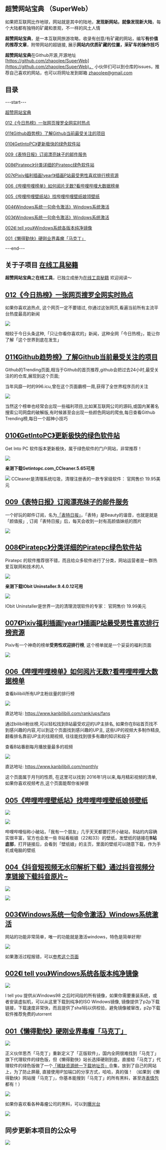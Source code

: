 ## 超赞网站宝典 （SuperWeb）

如果把互联网比作地球，网站就是其中的陆地，**发现新网站，就像发现新大陆**，每个大陆都有独特的矿藏和景观，不一样的风土人情

**超赞网站宝典**，是一本互联网旅游攻略，收录有创意/有矿藏的网站，编写**有价值的推荐文章**，附带网站的超链接,  展示**网站内优质矿藏的位置，采矿车的操作技巧**

**超赞网站宝典**在Github开源,开源地址 [https://github.com/zhaoolee/SuperWeb](https://github.com/zhaoolee/SuperWeb)， 小伙伴们可以到仓库的issues，推荐自己喜欢的网站，也可以将网址发到邮箱 zhaoolee@gmail.com



## 目录

---start---

[超赞网站宝典](https://www.v2fy.com/p/readme-superweb/)


[012《今日热榜》一张网页搜罗全网实时热点](https://www.v2fy.com/p/012_tophub_today/)


[011《Github趋势榜》了解Github当前最受关注的项目](https://www.v2fy.com/p/011_github_trending/)


[010《GetIntoPC》更新极快的绿色软件站](https://www.v2fy.com/p/010_igetintopc_com/)


[009《表特日报》订阅漂亮妹子的邮件服务](https://www.v2fy.com/p/009_daily_beauty_xyz/)


[008《Piratepc》分类详细的Piratepc绿色软件站](https://www.v2fy.com/p/008_piratepc_co/)


[007《Pixiv福利插画!year!》插画P站最受男性喜欢排行榜资源](https://www.v2fy.com/p/007_pixiv_net_ranking_php_mode_mal/)


[006《哔哩哔哩榜单》如何阅片无数?看哔哩哔哩大数据榜单](https://www.v2fy.com/p/006_kanbilibili/)


[005《哔哩哔哩壁纸站》找哔哩哔哩壁纸娘领壁纸](https://www.v2fy.com/p/005_space_bilibili_album/)


[004《Windows系统一句命令激活》Windows系统激活](https://www.v2fy.com/p/004_tool_liumingye_cn/)


[003《Windows系统一句命令激活》Windows系统激活](https://www.v2fy.com/p/003_v0v_bid/)


[002《I tell you》Windows系统各版本纯净镜像](https://www.v2fy.com/p/002_itellyou_cn/)


[001《懒得勤快》硬刚业界毒瘤「马克丁」](https://www.v2fy.com/p/001_masuit_com/)

---end---


## 关于子项目 [在线工具秘籍](https://github.com/zhaoolee/OnlineToolsBook) 

**超赞网站宝典**之**在线工具**，已独立成册为[在线工具秘籍](https://github.com/zhaoolee/OnlineToolsBook) 欢迎阅读～






## [012《今日热榜》一张网页搜罗全网实时热点](https://tophub.today/)

如果你喜欢追热点, 这个网页一定不要错过, 你通过这张网页,看遍当前所有主流平台热度最高的新闻

![](https://raw.githubusercontent.com/zhaoolee/SuperWeb/master/README/tophub_today.png)

相较于今日头条这种,「只让你看你喜欢的」新闻，这种全网「今日热榜」，能让你了解「这个世界到底在发生」

## [011《Github趋势榜》了解Github当前最受关注的项目](https://github.com/trending)

Github的Trending页面,相当于Github的首页推荐,github会把过去24小时,最受关注的的仓库,展现到这个页面;

当年风靡一时的996.icu,曾在这个页面霸榜一周,获得了全世界程序员的关注

![](https://raw.githubusercontent.com/zhaoolee/SuperWeb/master/README/github-trending.png)

当然这个榜单也经常会出现一些福利项目,比如某互联网公司的源码,或国内某著名搜索公司网盘的破解版,有时候甚至会出现一些颜色网站的爬虫,每日查看Github Trending榜,每日一个超神小技巧


## [010《GetIntoPC》更新极快的绿色软件站](https://igetintopc.com/)


Get Into PC 软件版本更新极快，属于绿色软件的门户网站，非常推荐！ 

![](https://raw.githubusercontent.com/zhaoolee/SuperWeb/master/README/crack-001.png)

**亲测下载Getintopc.com_CCleaner.5.65可用**

![](https://raw.githubusercontent.com/zhaoolee/SuperWeb/master/README/0011.png)
CCleaner是清理系统垃圾，清理注册表的一款专家级软件： 官网售价 19.95美元


## [009《表特日报》订阅漂亮妹子的邮件服务](https://daily-beauty.xyz/)

一个好玩的邮件订阅，名为[「表特日报」](https://daily-beauty.xyz/)，「表特」是Beauty的谐音，也就是就是「颜值报」, 订阅「表特日报」后，每天会收到一封有高颜值妹纸的图片


![](https://raw.githubusercontent.com/zhaoolee/SuperWeb/master/README/beauty_daily.png)


## [008《Piratepc》分类详细的Piratepc绿色软件站](https://piratepc.co/)

Piratepc 的软件推荐很不错，而且给众多软件进行了分类，网站运营者是一群热爱互联网和技术的人

![](https://raw.githubusercontent.com/zhaoolee/SuperWeb/master/README/piratepc-002.png)




**亲测下载IObit Uninstaller.9.4.0.12可用**

![](https://raw.githubusercontent.com/zhaoolee/SuperWeb/master/README/find-0022.png)

IObit Uninstaller是世界一流的清理流氓软件的专家： 官网售价 19.99美元



## [007《Pixiv福利插画!year!》插画P站最受男性喜欢排行榜资源](https://www.pixiv.net/ranking.php?mode=male)


Pixiv有一个神奇的榜单**受男性欢迎排行榜**,  这个榜单就是一个妥妥的福利页面

![](https://raw.githubusercontent.com/zhaoolee/SuperWeb/master/README/pix-p.png)



## [006《哔哩哔哩榜单》如何阅片无数?看哔哩哔哩大数据榜单](https://www.kanbilibili.com)

查看bilibili所有UP主粉丝量的排行榜

![](https://raw.githubusercontent.com/zhaoolee/SuperWeb/master/README/bili-up.png)

直达地址: https://www.kanbilibili.com/rank/ups/fans

通过bilibili粉丝榜,可以轻松找到B站最受欢迎的UP主排名, 如果你在B站首页找不到感兴趣的内容,可以到这个页面找到感兴趣的UP主, 这些UP的视频大多制作精良, 翻看排名靠前UP主的往期视频, 往往能找到很多有趣的知识和段子

查看B站番剧每月播放量最多的视频

![](https://raw.githubusercontent.com/zhaoolee/SuperWeb/master/README/bili-m.png)

直达地址: https://www.kanbilibili.com/monthly

这个页面属于月刊的性质, 在这里可以找到 2016年1月以来,每月精彩视频的清单, 如果你喜欢视频考古,这个页面能帮你省掉很

## [005《哔哩哔哩壁纸站》找哔哩哔哩壁纸娘领壁纸](https://space.bilibili.com/6823116#/album) 

![](https://raw.githubusercontent.com/zhaoolee/SuperWeb/master/README/bi-dibu.png)


![](https://raw.githubusercontent.com/zhaoolee/SuperWeb/master/README/bizhi-008.png)

哔哩哔哩俗称小破站，「我有一个朋友」几乎天天都要打开小破站，B站的内容确实很丰富，官方也会发一些 B站看板娘（22和33）的壁纸，发壁纸的链接在**B站底部**，打开链接后，会看到「壁纸娘」的主页，里面的壁纸可以随意下载，作为手机或电脑的壁纸



## [004《抖音短视频无水印解析下载》通过抖音视频分享链接下载抖音原片~](http://tool.liumingye.cn/douyin/) 


![](https://raw.githubusercontent.com/zhaoolee/SuperWeb/master/README/dou-005.png)

![](https://raw.githubusercontent.com/zhaoolee/SuperWeb/master/README/001.gif)


## [003《Windows系统一句命令激活》Windows系统激活](https://v0v.bid/) 



网站的功能非常简单，唯一的功能就是激活windows，特色是简单好用!

![](https://raw.githubusercontent.com/zhaoolee/SuperWeb/master/README/win-3.png)

如果激活过程报错，可以[参考这个页面](https://v0v.bid/kms.html)


## [002《I tell you》Windows系统各版本纯净镜像](https://msdn.itellyou.cn/)

![](https://raw.githubusercontent.com/zhaoolee/SuperWeb/master/README/itellyou-001.png)


I tell you 提供从Windows98 之后时间段的所有镜像，如果你需要重装系统，或者安装虚拟机，可以从这里下载到纯净的ISO  Windows镜像, 镜像提供了p2p下载链接，下载速度非常快，而且提供了sha1码以供校验，避免镜像被窜改，p2p下载软件推荐免费的utorrent 



## [001《懒得勤快》硬刚业界毒瘤「马克丁」](https://masuit.com/) 

![](https://raw.githubusercontent.com/zhaoolee/SuperWeb/master/README/002.png)

正义伙伴思杰「马克丁」重新定义了「正版软件」，国内全网很难找到「马克丁」旗下代理软件的绿色版，但《懒得勤快》站长选择硬刚到底，直接给「马克丁」代理软件的绿色版做了一个[「稀缺资源统一下载地址页」](https://masuit.com/misc/5)合集，放到了自己的网站上，为了防止屏蔽, 直接使用IP加端口的分享方式，哈哈，真的强！ （如果到《懒得勤快》网站搜「马克丁」，你基本能搜到「马克丁」的所有黑料，甚至连[表情包](https://masuit.com/1345/%E9%A9%AC%E5%85%8B%E4%B8%81)都有！）


![](https://raw.githubusercontent.com/zhaoolee/SuperWeb/master/README/masuit_004.png)


如果你喜欢看各种毒瘤公司的黑料，可以到[曝光台](https://masuit.com/cat/43)

![](https://raw.githubusercontent.com/zhaoolee/SuperWeb/master/README/lan-001.png)




## 同步更新本项目的公众号


![](https://raw.githubusercontent.com/zhaoolee/SuperWeb/master/README/jikemijiqr.png)